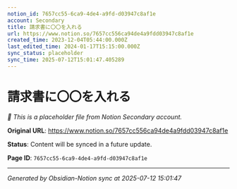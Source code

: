 ```yaml
---
notion_id: 7657cc55-6ca9-4de4-a9fd-d03947c8af1e
account: Secondary
title: 請求書に〇〇を入れる
url: https://www.notion.so/7657cc556ca94de4a9fdd03947c8af1e
created_time: 2023-12-04T05:44:00.000Z
last_edited_time: 2024-01-17T15:15:00.000Z
sync_status: placeholder
sync_time: 2025-07-12T15:01:47.405289
---
```


# 請求書に〇〇を入れる

*🔄 This is a placeholder file from Notion Secondary account.*

**Original URL**: https://www.notion.so/7657cc556ca94de4a9fdd03947c8af1e

**Status**: Content will be synced in a future update.

**Page ID**: `7657cc55-6ca9-4de4-a9fd-d03947c8af1e`

---

*Generated by Obsidian-Notion sync at 2025-07-12 15:01:47*
